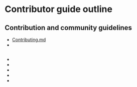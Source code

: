 # Contributor guide outline

## Contribution and community guidelines
* [Contributing.md](https://github.com/code-collabo/docs/blob/main/contributing.md)
* []()

## 
* []()
* []()
* []()
* []()
* []()
